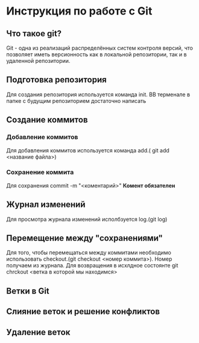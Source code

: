 # Инструкция по работе с Git

## Что такое git?
Git -  одна из реализаций распределённых систем контроля версий, что позволяет иметь версионность как в локальной репозитории, так и в удаленной репозитории.

## Подготовка репозитория
Для создания репозитория используется команда init. ВВ терменале в папке с будущим репозиторием достаточно написать 

## Создание коммитов

### Добавление коммитов
Для добавления коммитов используется команда add.( git add <название файла>)

###  Сохранение коммита 
Для сохранения commit -m "<коментарий>"
**Комент обязателен**

## Журнал изменений
Для просмотра журнала изменений исполбзуется log.(git log)

## Перемещение между "сохранениями"
Для того, чтобы перемещаться между коммитами необходимо использовать checkout.(git checkout <номер коммита>). Номер получаем из журнала. Для возвращения в исхлдное состоянте git chrckout <ветка в которой мы находимся>

## Ветки в Git

## Слияние веток и решение конфликтов

## Удаление веток